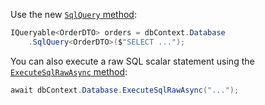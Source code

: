 Use the new [`SqlQuery` method](https://learn.microsoft.com/en-us/ef/core/what-is-new/ef-core-8.0/whatsnew?WT.mc_id=DT-MVP-5004452#raw-sql-queries-for-unmapped-types):

```csharp
IQueryable<OrderDTO> orders = dbContext.Database
    .SqlQuery<OrderDTO>($"SELECT ...");
```

You can also execute a raw SQL scalar statement using the [`ExecuteSqlRawAsync` method](https://learn.microsoft.com/en-us/dotnet/api/microsoft.entityframeworkcore.relationaldatabasefacadeextensions.executesqlrawasync):

```csharp
await dbContext.Database.ExecuteSqlRawAsync("...");
```
